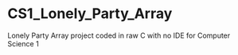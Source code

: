# CS1_Lonely_Party_Array
Lonely Party Array project coded in raw C with no IDE for Computer Science 1
